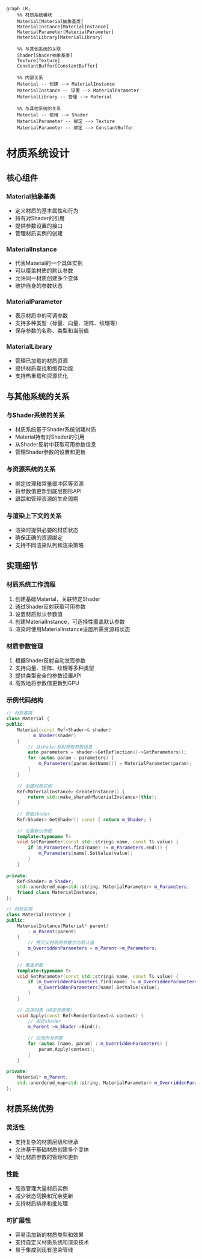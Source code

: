 ```mermaid
graph LR;
    %% 材质系统模块
    Material[Material抽象基类]
    MaterialInstance[MaterialInstance]
    MaterialParameter[MaterialParameter]
    MaterialLibrary[MaterialLibrary]
    
    %% 与其他系统的关联
    Shader[Shader抽象基类]
    Texture[Texture]
    ConstantBuffer[ConstantBuffer]
    
    %% 内部关系
    Material -- 创建 --> MaterialInstance
    MaterialInstance -- 设置 --> MaterialParameter
    MaterialLibrary -- 管理 --> Material
    
    %% 与其他系统的关系
    Material -- 使用 --> Shader
    MaterialParameter -- 绑定 --> Texture
    MaterialParameter -- 绑定 --> ConstantBuffer
```

# 材质系统设计

## 核心组件

### Material抽象基类
- 定义材质的基本属性和行为
- 持有对Shader的引用
- 提供参数设置的接口
- 管理材质实例的创建

### MaterialInstance
- 代表Material的一个具体实例
- 可以覆盖材质的默认参数
- 允许同一材质创建多个变体
- 维护自身的参数状态

### MaterialParameter
- 表示材质中的可调参数
- 支持多种类型（标量、向量、矩阵、纹理等）
- 保存参数的名称、类型和当前值

### MaterialLibrary
- 管理已加载的材质资源
- 提供材质查找和缓存功能
- 支持热重载和资源优化

## 与其他系统的关系

### 与Shader系统的关系
- 材质系统基于Shader系统创建材质
- Material持有对Shader的引用
- 从Shader反射中获取可用参数信息
- 管理Shader参数的设置和更新

### 与资源系统的关系
- 绑定纹理和常量缓冲区等资源
- 将参数值更新到底层图形API
- 跟踪和管理资源的生命周期

### 与渲染上下文的关系
- 渲染时提供必要的材质状态
- 确保正确的资源绑定
- 支持不同渲染队列和渲染策略

## 实现细节

### 材质系统工作流程
1. 创建基础Material，关联特定Shader
2. 通过Shader反射获取可用参数
3. 设置材质默认参数值
4. 创建MaterialInstance，可选择性覆盖默认参数
5. 渲染时使用MaterialInstance设置所需资源和状态

### 材质参数管理
1. 根据Shader反射自动发现参数
2. 支持向量、矩阵、纹理等多种类型
3. 提供类型安全的参数设置API
4. 高效地将参数值更新到GPU

### 示例代码结构
```cpp
// 材质基类
class Material {
public:
    Material(const Ref<Shader>& shader)
        : m_Shader(shader)
    {
        // 从shader反射获取参数信息
        auto parameters = shader->GetReflection()->GetParameters();
        for (auto& param : parameters) {
            m_Parameters[param.GetName()] = MaterialParameter(param);
        }
    }
    
    // 创建材质实例
    Ref<MaterialInstance> CreateInstance() {
        return std::make_shared<MaterialInstance>(this);
    }
    
    // 获取shader
    Ref<Shader> GetShader() const { return m_Shader; }
    
    // 设置默认参数
    template<typename T>
    void SetParameter(const std::string& name, const T& value) {
        if (m_Parameters.find(name) != m_Parameters.end()) {
            m_Parameters[name].SetValue(value);
        }
    }
    
private:
    Ref<Shader> m_Shader;
    std::unordered_map<std::string, MaterialParameter> m_Parameters;
    friend class MaterialInstance;
};

// 材质实例
class MaterialInstance {
public:
    MaterialInstance(Material* parent)
        : m_Parent(parent)
    {
        // 拷贝父材质的参数作为默认值
        m_OverriddenParameters = m_Parent->m_Parameters;
    }
    
    // 覆盖参数
    template<typename T>
    void SetParameter(const std::string& name, const T& value) {
        if (m_OverriddenParameters.find(name) != m_OverriddenParameters.end()) {
            m_OverriddenParameters[name].SetValue(value);
        }
    }
    
    // 应用材质（绑定资源等）
    void Apply(const Ref<RenderContext>& context) {
        // 绑定shader
        m_Parent->m_Shader->Bind();
        
        // 应用所有参数
        for (auto& [name, param] : m_OverriddenParameters) {
            param.Apply(context);
        }
    }
    
private:
    Material* m_Parent;
    std::unordered_map<std::string, MaterialParameter> m_OverriddenParameters;
};
```

## 材质系统优势

### 灵活性
- 支持复杂的材质层级和继承
- 允许基于基础材质创建多个变体
- 简化材质参数的管理和更新

### 性能
- 高效管理大量材质实例
- 减少状态切换和冗余更新
- 支持材质排序和批处理

### 可扩展性
- 容易添加新的材质类型和效果
- 支持自定义材质系统和渲染技术
- 易于集成到现有渲染管线 